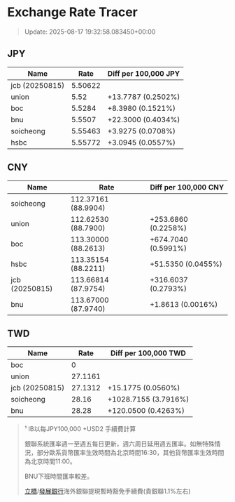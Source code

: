# Exchange Rate Tracer

> Update: 2025-08-17 19:32:58.083450+00:00

## JPY

| Name           |    Rate | Diff per 100,000 JPY   |
|----------------|---------|------------------------|
| jcb (20250815) | 5.50622 |                        |
| union          | 5.52    | +13.7787 (0.2502%)     |
| boc            | 5.5284  | +8.3980 (0.1521%)      |
| bnu            | 5.5507  | +22.3000 (0.4034%)     |
| soicheong      | 5.55463 | +3.9275 (0.0708%)      |
| hsbc           | 5.55772 | +3.0945 (0.0557%)      |

## CNY

| Name           | Rate                | Diff per 100,000 CNY   |
|----------------|---------------------|------------------------|
| soicheong      | 112.37161	(88.9904) |                        |
| union          | 112.62530	(88.7900) | +253.6860 (0.2258%)    |
| boc            | 113.30000	(88.2613) | +674.7040 (0.5991%)    |
| hsbc           | 113.35154	(88.2211) | +51.5350 (0.0455%)     |
| jcb (20250815) | 113.66814	(87.9754) | +316.6037 (0.2793%)    |
| bnu            | 113.67000	(87.9740) | +1.8613 (0.0016%)      |

## TWD

| Name           |    Rate | Diff per 100,000 TWD   |
|----------------|---------|------------------------|
| boc            |  0      |                        |
| union          | 27.1161 |                        |
| jcb (20250815) | 27.1312 | +15.1775 (0.0560%)     |
| soicheong      | 28.16   | +1028.7155 (3.7916%)   |
| bnu            | 28.28   | +120.0500 (0.4263%)    |


> ¹ IB以每JPY100,000 +USD2 手續費計算
>
> 銀聯系統匯率週一至週五每日更新，週六周日延用週五匯率。如無特殊情況，部分歐系貨幣匯率生效時間為北京時間16:30，其他貨幣匯率生效時間為北京時間11:00。
>
> BNU下班時間匯率較差。
>
> [立橋](https://www.wlbank.com.mo/uploads/ueditor/file/20181211/1544536513900230.pdf)/[發展銀行](https://www.mdb.com.mo/Service_Charges_20230728.pdf)海外銀聯提現暫時豁免手續費(貴銀聯1.1%左右)

